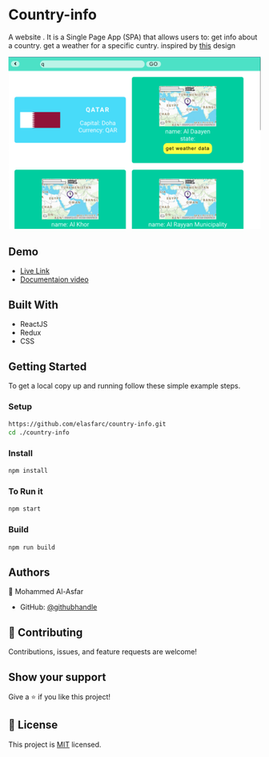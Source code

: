 # Country-info

A website . It is a Single Page App (SPA) that allows users to: get info about a country. get a weather for a specific cuntry.
inspired by [this](https://www.behance.net/sakwadesignstudio) design

![screen](./ss.png)

## Demo

- [Live Link](https://pensive-payne-374626.netlify.app/)
- [Documentaion video](https://www.loom.com/share/7b0a74652e514bf8bd26173a96ec21a6)

## Built With

- ReactJS
- Redux
- CSS

## Getting Started

To get a local copy up and running follow these simple example steps.

### Setup

```bash
https://github.com/elasfarc/country-info.git
cd ./country-info
```

### Install

```bash
npm install
```

### To Run it

```bash
npm start
```

### Build

```bash
npm run build
```

## Authors

👤 Mohammed Al-Asfar

- GitHub: [@githubhandle](https://github.com/elasfarc)

## 🤝 Contributing

Contributions, issues, and feature requests are welcome!

## Show your support

Give a ⭐️ if you like this project!

## 📝 License

This project is [MIT](./MIT.md) licensed.
